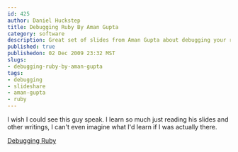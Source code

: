 ```yaml
--- 
id: 425
author: Daniel Huckstep
title: Debugging Ruby By Aman Gupta
category: software
description: Great set of slides from Aman Gupta about debugging your ruby app, the fun way!
published: true
publishedon: 02 Dec 2009 23:32 MST
slugs: 
- debugging-ruby-by-aman-gupta
tags: 
- debugging
- slideshare
- aman-gupta
- ruby
---
```

I wish I could see this guy speak. I learn so much just reading his
slides and other writings, I can't even imagine what I'd learn if I was
actually there.

[Debugging Ruby](http://www.slideshare.net/tmm1/debugging-ruby)
